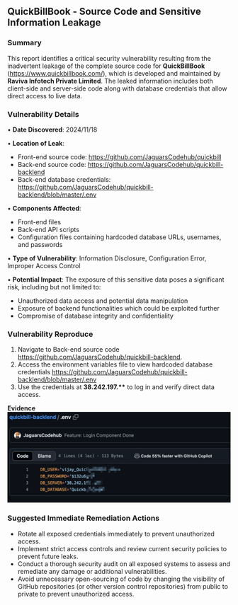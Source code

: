 ## QuickBillBook - Source Code and Sensitive Information Leakage

### Summary

This report identifies a critical security vulnerability resulting from the inadvertent leakage of the complete source code for **QuickBillBook** (https://www.quickbillbook.com/), which is developed and maintained by **Raviva Infotech Private Limited**. The leaked information includes both client-side and server-side code along with database credentials that allow direct access to live data.

### Vulnerability Details

• **Date Discovered**: 2024/11/18

• **Location of Leak**: 
- Front-end source code: https://github.com/JaguarsCodehub/quickbill
- Back-end source code: https://github.com/JaguarsCodehub/quickbill-backlend
- Back-end database credentials: https://github.com/JaguarsCodehub/quickbill-backlend/blob/master/.env

• **Components Affected**:
- Front-end files
- Back-end API scripts
- Configuration files containing hardcoded database URLs, usernames, and passwords

• **Type of Vulnerability**: Information Disclosure, Configuration Error, Improper Access Control

• **Potential Impact**: The exposure of this sensitive data poses a significant risk, including but not limited to:
- Unauthorized data access and potential data manipulation
- Exposure of backend functionalities which could be exploited further
- Compromise of database integrity and confidentiality

### Vulnerability Reproduce

1. Navigate to Back-end source code https://github.com/JaguarsCodehub/quickbill-backlend.
2. Access the environment variables file to view hardcoded database credentials https://github.com/JaguarsCodehub/quickbill-backlend/blob/master/.env
3. Use the credentials at **38.242.197.\*\*** to log in and verify direct data access.

**Evidence**
![screenshot](./01.png)

### Suggested Immediate Remediation Actions

- Rotate all exposed credentials immediately to prevent unauthorized access.
- Implement strict access controls and review current security policies to prevent future leaks.
- Conduct a thorough security audit on all exposed systems to assess and remediate any damage or additional vulnerabilities.
- Avoid unnecessary open-sourcing of code by changing the visibility of GitHub repositories (or other version control repositories) from public to private to prevent unauthorized access.

